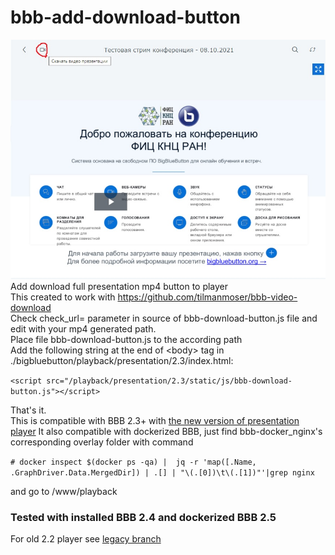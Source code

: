 # bbb-add-download-button
![Screenshot](https://github.com/drlight17/bbb-add-download-button/raw/main/screenshot.JPG)<br>
Add download full presentation mp4 button to player<br>
This created to work with https://github.com/tilmanmoser/bbb-video-download<br>
Check check_url= parameter in source of bbb-download-button.js file and edit with your mp4 generated path.<br>
Place file bbb-download-button.js to the according path<br>
Add the following string at the end of \<body> tag in ./bigbluebutton/playback/presentation/2.3/index.html:<br>
  
`<script src="/playback/presentation/2.3/static/js/bbb-download-button.js"></script>`

That's it.<br>
This is compatible with BBB 2.3+ with <a href=https://docs.bigbluebutton.org/dev/dev23.html#new-player-for-recordings>the new version of presentation player</a>
It also compatible with dockerized BBB, just find bbb-docker_nginx's corresponding overlay folder with command

`# docker inspect $(docker ps -qa) |  jq -r 'map([.Name, .GraphDriver.Data.MergedDir]) | .[] | "\(.[0])\t\(.[1])"'|grep nginx`

and go to /www/playback <br>
### Tested with installed BBB 2.4 and dockerized BBB 2.5
For old 2.2 player see <a href=https://github.com/drlight17/bbb-add-download-button/tree/bbb-2.2-player-legacy>legacy branch</a>
